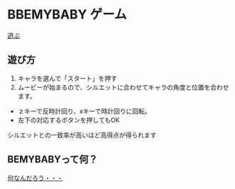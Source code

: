 # BBEMYBABY ゲーム

[遊ぶ](http://pentamania.github.io/bbemybaby-game)

## 遊び方

1. キャラを選んで「スタート」を押す
2. ムービーが始まるので、シルエットに合わせてキャラの角度と位置を合わせます。
 - ｚキーで反時計回り、xキーで時計回りに回転。
 - 左下の対応するボタンを押してもOK

シルエットとの一致率が高いほど高得点が得られます

## BEMYBABYって何？

[何なんだろう・・・](http://dic.nicovideo.jp/a/bbemybaby)
